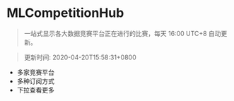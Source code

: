 # MLCompetitionHub

> 一站式显示各大数据竞赛平台正在进行的比赛，每天 16:00 UTC+8 自动更新。
  
> 更新时间: 2020-04-20T15:58:31+0800 

* 多家竞赛平台
* 多种订阅方式
* 下拉查看更多